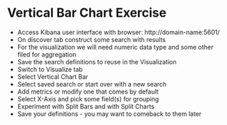 # Vertical Bar Chart Exercise #

* Access Kibana user interface with browser: http://domain-name:5601/
* On discover tab construct some search with results
* For the visualization we will need numeric data type and some other filed for aggregation
* Save the search definitions to reuse in the Visualization
* Switch to Visualize tab
* Select Vertical Chart Bar
* Select saved search or start over with a new search
* Add metrics or modify one that comes by default
* Select X-Axis and pick some field(s) for grouping
* Experiment with Split Bars and with Split Charts
* Save your definitions - you may want to comeback to them later